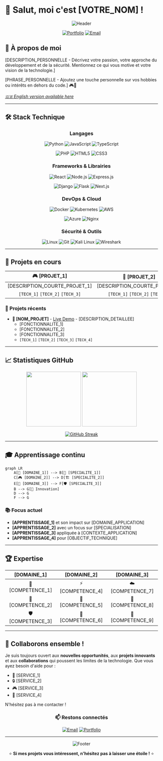 # 👋 Salut, moi c'est [VOTRE_NOM] !

<div align="center">

![Header](https://capsule-render.vercel.app/api?type=waving&color=gradient&customColorList=6&height=300&section=header&text=[VOTRE_TITRE]&fontSize=50&fontColor=fff&animation=twinkling&fontAlignY=35&desc=[VOTRE_SPECIALITE]%20•%20[VOTRE_PASSION]%20•%20[VOTRE_HOBBY]&descAlignY=55&descSize=20)

[![Portfolio](https://img.shields.io/badge/Portfolio-FF5722?style=for-the-badge&logo=todoist&logoColor=white)]([LIEN_PORTFOLIO])
[![Email](https://img.shields.io/badge/Email-D14836?style=for-the-badge&logo=gmail&logoColor=white)](mailto:[VOTRE_EMAIL])

</div>

## 🚀 À propos de moi

[DESCRIPTION_PERSONNELLE - Décrivez votre passion, votre approche du développement et de la sécurité. Mentionnez ce qui vous motive et votre vision de la technologie.]

[PHRASE_PERSONNELLE - Ajoutez une touche personnelle sur vos hobbies ou intérêts en dehors du code.] 🎮🔐

*[🇬🇧 English version available here](./EN-README.md)*

---

## 🛠️ Stack Technique

<div align="center">

### Langages
![Python](https://img.shields.io/badge/Python-3776AB?style=for-the-badge&logo=python&logoColor=white)
![JavaScript](https://img.shields.io/badge/JavaScript-F7DF1E?style=for-the-badge&logo=javascript&logoColor=black)
![TypeScript](https://img.shields.io/badge/TypeScript-007ACC?style=for-the-badge&logo=typescript&logoColor=white)
<!-- Ajoutez/supprimez les langages selon vos compétences -->
![PHP](https://img.shields.io/badge/PHP-777BB4?style=for-the-badge&logo=php&logoColor=white)
![HTML5](https://img.shields.io/badge/HTML5-E34F26?style=for-the-badge&logo=html5&logoColor=white)
![CSS3](https://img.shields.io/badge/CSS3-1572B6?style=for-the-badge&logo=css3&logoColor=white)

### Frameworks & Librairies
![React](https://img.shields.io/badge/React-20232A?style=for-the-badge&logo=react&logoColor=61DAFB)
![Node.js](https://img.shields.io/badge/Node.js-43853D?style=for-the-badge&logo=node.js&logoColor=white)
![Express.js](https://img.shields.io/badge/Express.js-404D59?style=for-the-badge)
<!-- Personnalisez selon votre stack -->
![Django](https://img.shields.io/badge/Django-092E20?style=for-the-badge&logo=django&logoColor=white)
![Flask](https://img.shields.io/badge/Flask-000000?style=for-the-badge&logo=flask&logoColor=white)
![Next.js](https://img.shields.io/badge/Next.js-000000?style=for-the-badge&logo=next.js&logoColor=white)

### DevOps & Cloud
![Docker](https://img.shields.io/badge/Docker-2496ED?style=for-the-badge&logo=docker&logoColor=white)
![Kubernetes](https://img.shields.io/badge/Kubernetes-326CE5?style=for-the-badge&logo=kubernetes&logoColor=white)
![AWS](https://img.shields.io/badge/AWS-232F3E?style=for-the-badge&logo=amazon-aws&logoColor=white)
<!-- Adaptez selon votre expérience cloud -->
![Azure](https://img.shields.io/badge/Azure-0078D4?style=for-the-badge&logo=microsoft-azure&logoColor=white)
![Nginx](https://img.shields.io/badge/Nginx-009639?style=for-the-badge&logo=nginx&logoColor=white)

### Sécurité & Outils
![Linux](https://img.shields.io/badge/Linux-FCC624?style=for-the-badge&logo=linux&logoColor=black)
![Git](https://img.shields.io/badge/Git-F05032?style=for-the-badge&logo=git&logoColor=white)
![Kali Linux](https://img.shields.io/badge/Kali%20Linux-557C94?style=for-the-badge&logo=kali-linux&logoColor=white)
![Wireshark](https://img.shields.io/badge/Wireshark-1679A7?style=for-the-badge&logo=wireshark&logoColor=white)
<!-- Ajoutez vos outils de sécurité -->

</div>

---

## 🎯 Projets en cours

<div align="center">

| 🎮 **[PROJET_1]** | 💼 **[PROJET_2]** | 🔒 **[PROJET_3]** |
|:---:|:---:|:---:|
| [DESCRIPTION_COURTE_PROJET_1] | [DESCRIPTION_COURTE_PROJET_2] | [DESCRIPTION_COURTE_PROJET_3] |
| `[TECH_1]` `[TECH_2]` `[TECH_3]` | `[TECH_1]` `[TECH_2]` `[TECH_3]` | `[TECH_1]` `[TECH_2]` `[TECH_3]` |

</div>

### 🌟 Projets récents

- **🎯 [NOM_PROJET]** - [Live Demo]([LIEN_DEMO]) - [DESCRIPTION_DETAILLEE]
    - [FONCTIONNALITE_1]
    - [FONCTIONNALITE_2]
    - [FONCTIONNALITE_3]
    - `[TECH_1]` `[TECH_2]` `[TECH_3]` `[TECH_4]`

<!-- Répétez pour d'autres projets -->

---

## 📈 Statistiques GitHub

<div align="center">

<img height="180em" src="https://github-readme-stats.vercel.app/api?username=[VOTRE_USERNAME_GITHUB]&theme=tokyonight&show_icons=true&hide_border=true&count_private=true"/>
<img height="180em" src="https://github-readme-stats.vercel.app/api/top-langs/?username=[VOTRE_USERNAME_GITHUB]&theme=tokyonight&layout=compact&hide_border=true"/>

[![GitHub Streak](https://streak-stats.demolab.com/?user=[VOTRE_USERNAME_GITHUB]&theme=tokyonight&hide_border=true)](https://git.io/streak-stats)

</div>

---

## 🎓 Apprentissage continu

```mermaid
graph LR
    A[🔬 [DOMAINE_1]] --> B[🔐 [SPECIALITE_1]]
    C[🎮 [DOMAINE_2]] --> D[🏗️ [SPECIALITE_2]]
    E[🤖 [DOMAINE_3]] --> F[🛡️ [SPECIALITE_3]]
    B --> G[🚀 Innovation]
    D --> G
    F --> G
```

### 📚 Focus actuel
- **[APPRENTISSAGE_1]** et son impact sur [DOMAINE_APPLICATION]
- **[APPRENTISSAGE_2]** avec un focus sur [SPECIALISATION]
- **[APPRENTISSAGE_3]** appliquée à [CONTEXTE_APPLICATION]
- **[APPRENTISSAGE_4]** pour [OBJECTIF_TECHNIQUE]

---

## 🏆 Expertise

<div align="center">

| [DOMAINE_1] | [DOMAINE_2] | [DOMAINE_3] |
|:---:|:---:|:---:|
| 🎯 [COMPETENCE_1] | ⚡ [COMPETENCE_4] | ☁️ [COMPETENCE_7] |
| 🔐 [COMPETENCE_2] | 🎨 [COMPETENCE_5] | 🔄 [COMPETENCE_8] |
| 🛡️ [COMPETENCE_3] | 📱 [COMPETENCE_6] | 🐳 [COMPETENCE_9] |

</div>

---

## 💬 Collaborons ensemble !

Je suis toujours ouvert aux **nouvelles opportunités**, aux **projets innovants** et aux **collaborations** qui poussent les limites de la technologie. Que vous ayez besoin d'aide pour :

- 🚀 [SERVICE_1]
- 🔒 [SERVICE_2]
- 🎮 [SERVICE_3]
- 🤖 [SERVICE_4]

N'hésitez pas à me contacter !

<div align="center">

### 📫 Restons connectés

[![Email](https://img.shields.io/badge/📧%20Email-[VOTRE_EMAIL]-red?style=for-the-badge)](mailto:[VOTRE_EMAIL])
[![Portfolio](https://img.shields.io/badge/🌐%20Portfolio-[VOTRE_DOMAINE]-blue?style=for-the-badge)]([LIEN_PORTFOLIO])

---

![Footer](https://capsule-render.vercel.app/api?type=waving&color=gradient&customColorList=6&height=100&section=footer)

⭐ **Si mes projets vous intéressent, n'hésitez pas à laisser une étoile !** ⭐

</div>